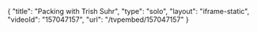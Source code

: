{
    "title": "Packing with Trish Suhr",
    "type": "solo",
    "layout": "iframe-static",
    "videoId": "157047157",
    "url": "\/tvpembed\/157047157"
}